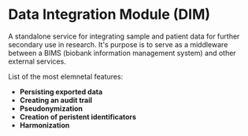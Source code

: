 # Data Integration Module (DIM)
A standalone service for integrating sample and patient data for further secondary use in research. It's purpose is to serve as a middleware between a BIMS (biobank information management system) and other external services.

List of the most elemnetal features:
 - __Persisting exported data__
 - __Creating an audit trail__
 - __Pseudonymization__
 - __Creation of peristent identificators__
 - __Harmonization__
